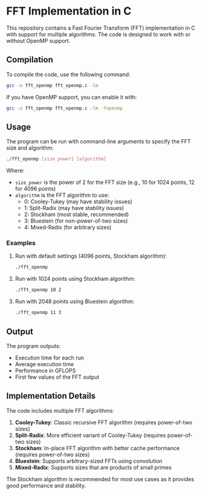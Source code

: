 # FFT Implementation in C

This repository contains a Fast Fourier Transform (FFT) implementation in C with support for multiple algorithms. The code is designed to work with or without OpenMP support.

## Compilation

To compile the code, use the following command:

```bash
gcc -o fft_openmp fft_openmp.c -lm
```

If you have OpenMP support, you can enable it with:

```bash
gcc -o fft_openmp fft_openmp.c -lm -fopenmp
```

## Usage

The program can be run with command-line arguments to specify the FFT size and algorithm:

```bash
./fft_openmp [size_power] [algorithm]
```

Where:
- `size_power` is the power of 2 for the FFT size (e.g., 10 for 1024 points, 12 for 4096 points)
- `algorithm` is the FFT algorithm to use:
  - 0: Cooley-Tukey (may have stability issues)
  - 1: Split-Radix (may have stability issues)
  - 2: Stockham (most stable, recommended)
  - 3: Bluestein (for non-power-of-two sizes)
  - 4: Mixed-Radix (for arbitrary sizes)

### Examples

1. Run with default settings (4096 points, Stockham algorithm):
   ```bash
   ./fft_openmp
   ```

2. Run with 1024 points using Stockham algorithm:
   ```bash
   ./fft_openmp 10 2
   ```

3. Run with 2048 points using Bluestein algorithm:
   ```bash
   ./fft_openmp 11 3
   ```

## Output

The program outputs:
- Execution time for each run
- Average execution time
- Performance in GFLOPS
- First few values of the FFT output

## Implementation Details

The code includes multiple FFT algorithms:

1. **Cooley-Tukey**: Classic recursive FFT algorithm (requires power-of-two sizes)
2. **Split-Radix**: More efficient variant of Cooley-Tukey (requires power-of-two sizes)
3. **Stockham**: In-place FFT algorithm with better cache performance (requires power-of-two sizes)
4. **Bluestein**: Supports arbitrary-sized FFTs using convolution
5. **Mixed-Radix**: Supports sizes that are products of small primes

The Stockham algorithm is recommended for most use cases as it provides good performance and stability.
